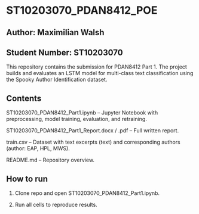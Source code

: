 # ST10203070_PDAN8412_POE
## Author: Maximilian Walsh
## Student Number: ST10203070

This repository contains the submission for PDAN8412 Part 1. The project builds and evaluates an LSTM model for multi-class text classification using the Spooky Author Identification dataset.

## Contents
ST10203070_PDAN8412_Part1.ipynb – Jupyter Notebook with preprocessing, model training, evaluation, and retraining.

ST10203070_PDAN8412_Part1_Report.docx / .pdf – Full written report.

train.csv – Dataset with text excerpts (text) and corresponding authors (author: EAP, HPL, MWS).

README.md – Repository overview.

## How to run
1. Clone repo and open ST10203070_PDAN8412_Part1.ipynb.

2. Run all cells to reproduce results.
